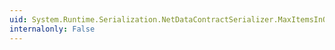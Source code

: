 ```yaml
---
uid: System.Runtime.Serialization.NetDataContractSerializer.MaxItemsInObjectGraph
internalonly: False
---
```

